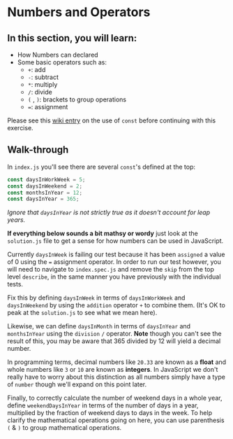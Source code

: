 # Numbers and Operators

## In this section, you will learn:

- How Numbers can declared
- Some basic operators such as:
  - `+`: add
  - `-`: subtract
  - `*`: multiply
  - `/`: divide
  - `(` , `)`: brackets to group operations
  - `=`: assignment

Please see this [wiki entry](https://github.com/AHDesigns/learn-you-a-javascript-for-great-good/wiki/var,-let-&-const) on the use of `const` before continuing with this exercise.

## Walk-through

In `index.js` you'll see there are several `const`'s defined at the top:

```javascript
const daysInWorkWeek = 5;
const daysInWeekend = 2;
const monthsInYear = 12;
const daysInYear = 365;
```

*Ignore that `daysInYear` is not strictly true as it doesn't account for leap years.*

**If everything below sounds a bit mathsy or wordy** just look at the `solution.js` file to get a sense for how numbers can be used in JavaScript.

Currently `daysInWeek` is failing our test because it has been `assigned` a value of 0 using the `=` assignment operator. In order to run our test however, you will need to navigate to `index.spec.js` and remove the `skip` from the top level `describe`, in the same manner you have previously with the individual tests.

Fix this by defining `daysInWeek` in terms of `daysInWorkWeek` and `daysInWeekend` by using the `addition` operator `+` to combine them. (It's OK to peak at the `solution.js` to see what we mean here).

Likewise, we can define `daysInMonth` in terms of `daysInYear` and `monthsInYear` using the `division` `/` operator. **Note** though you can't see the result of this, you may be aware that 365 divided by 12 will yield a decimal number.

In programming terms, decimal numbers like `20.33` are known as a **float** and whole numbers like `3` or `10` are known as **integers**. In JavaScript we don't really have to worry about this distinction as all numbers simply have a type of `number` though we'll expand on this point later.

Finally, to correctly calculate the number of weekend days in a whole year, define `weekendDaysInYear` in terms of the number of days in a year, multiplied by the fraction of weekend days to days in the week. To help clarify the mathematical operations going on here, you can use parenthesis `(` & `)` to group mathematical operations.

